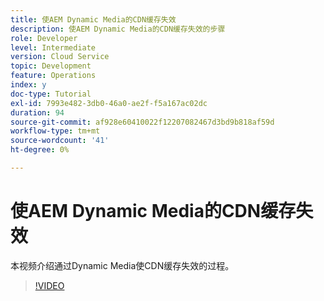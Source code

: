 ```yaml
---
title: 使AEM Dynamic Media的CDN缓存失效
description: 使AEM Dynamic Media的CDN缓存失效的步骤
role: Developer
level: Intermediate
version: Cloud Service
topic: Development
feature: Operations
index: y
doc-type: Tutorial
exl-id: 7993e482-3db0-46a0-ae2f-f5a167ac02dc
duration: 94
source-git-commit: af928e60410022f12207082467d3bd9b818af59d
workflow-type: tm+mt
source-wordcount: '41'
ht-degree: 0%

---
```


# 使AEM Dynamic Media的CDN缓存失效

本视频介绍通过Dynamic Media使CDN缓存失效的过程。

>[!VIDEO](https://video.tv.adobe.com/v/335457?quality=12&learn=on)
